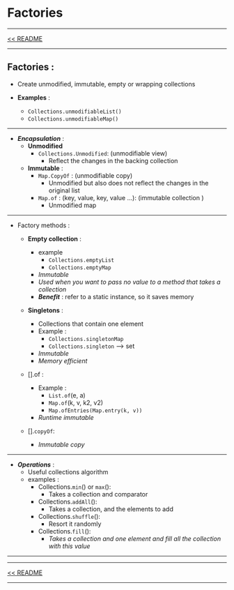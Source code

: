 <h1>Factories</h1>

<hr>
<a href="README.md">&lt;&lt; README </a>
<hr>

<h2>Factories :</h2>

- Create unmodified, immutable, empty or wrapping collections

- **Examples** :
    - `Collections.unmodifiableList()`
    - `Collections.unmodifiableMap()`
    
<hr>

- _**Encapsulation**_ :
    - **Unmodified**    
        - `Collections.Unmodified`: (unmodifiable view)
            - Reflect the changes in the backing collection
    - **Immutable** :
        - `Map.CopyOf` : (unmodifiable copy)
            - Unmodified but also does not  reflect the changes in the original list
        - `Map.of` : (key, value, key,  value …):  (immutable collection )
            - Unmodified map
    
<hr>

- Factory methods :
    - **Empty collection** :
        - example
            - `Collections.emptyList`
            - `Collections.emptyMap`
        - _Immutable_
        - _Used when you want to pass no value to a method that takes a collection_
        - _**Benefit**_ : refer to a static instance, so it saves memory 
    - **Singletons** :
        - Collections that contain one element 
        - Example :
            - `Collections.singletonMap`
            - `Collections.singleton` --> set
        - _Immutable_ 
        - _Memory efficient_
    - [].of :
        - Example :
            - `List.of`(e, a)
            - `Map.of`(k, v, k2, v2)
            - `Map.ofEntries(Map.entry(k, v)) `
        - _Runtime immutable_ 
        
    - [].`copyOf`:
        - _Immutable copy_
    
<hr>

- _**Operations**_ :
    - Useful collections algorithm
    -  examples :
        - Collections.`min`() or `max`():
            - Takes a collection and comparator
        - Collections.`addAll`():
            - Takes a collection, and the elements to add
        - Collections.`shuffle`():
            - Resort it randomly
        - Collections.`fill`():
            - _Takes a collection and one element and fill all the collection with this value_

<hr>


<hr>
<a href="README.md">&lt;&lt; README </a>
<hr>

